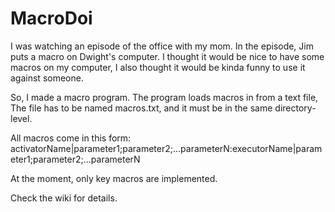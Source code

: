 # MacroDoi

I was watching an episode of the office with my mom. In the episode, Jim puts a macro on Dwight's computer. 
I thought it would be nice to have some macros on my computer, I also thought it would be kinda funny to use it against someone.

So, I made a macro program. The program loads macros in from a text file, The file has to be named macros.txt, and it must be in the same directory-level.

All macros come in this form: activatorName|parameter1;parameter2;...parameterN:executorName|parameter1;parameter2;...parameterN


At the moment, only key macros are implemented. 

Check the wiki for details.
